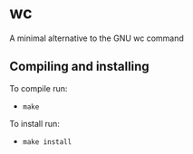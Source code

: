 # wc
  A minimal alternative to the GNU wc command
  
## Compiling and installing  
  To compile run:
  - `make`
  
  To install run:
  - `make install`
